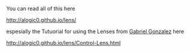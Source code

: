 You can read all of this here

http://alogic0.github.io/lens/

espesially the Tutuorial for using the Lenses from [Gabriel Gonzalez](https://github.com/Gabriel439/lens) here

http://alogic0.github.io/lens/Control-Lens.html
